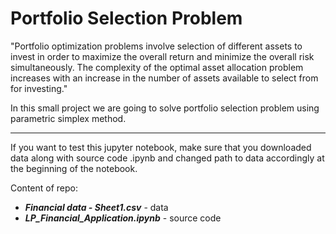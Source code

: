 # Portfolio Selection Problem

"Portfolio optimization problems involve selection of different assets to invest in order to maximize the overall return and minimize the overall risk simultaneously. The complexity of the optimal asset allocation problem increases with an increase in the number of assets available to select from for investing."

In this small project we are going to solve portfolio selection problem using parametric simplex method.

---
If you want to test this jupyter notebook, make sure that you downloaded data along with source code .ipynb and changed path to data accordingly at the beginning of the notebook.

Content of repo:
* ***Financial data - Sheet1.csv*** - data
* ***LP_Financial_Application.ipynb*** - source code
